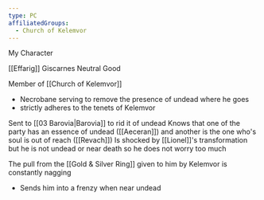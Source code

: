 ```yaml
---
type: PC
affiliatedGroups: 
  - Church of Kelemvor
---
```

My Character

[[Effarig]] Giscarnes
Neutral Good

Member of [[Church of Kelemvor]]
- Necrobane serving to remove the presence of undead where he goes
- strictly adheres to the tenets of Kelemvor 

Sent to [[03 Barovia|Barovia]] to rid it of undead 
Knows that one of the party has an essence of undead ([[Aeceran]]) and another is the one who's soul is out of reach ([[Revach]])
Is shocked by [[Lionel]]'s transformation but he is not undead or near death so he does not worry too much

The pull from the [[Gold & Silver Ring]] given to him by Kelemvor is constantly nagging
- Sends him into a frenzy when near undead